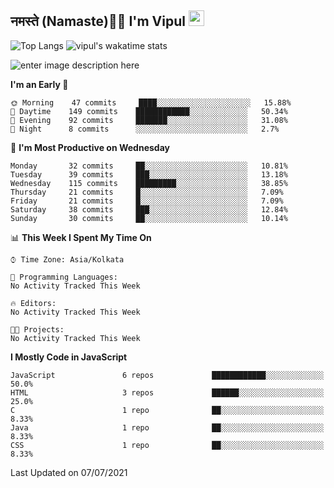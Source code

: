 ## नमस्ते (Namaste)🙏🏻 I'm Vipul <img src="https://media.giphy.com/media/hvRJCLFzcasrR4ia7z/giphy.gif" width="25px">

![Top Langs](https://github-readme-stats.vercel.app/api/top-langs/?username=vipul-jha&custom_title=I%20Mostly%20Use&layout=compact)
![vipul's wakatime stats](https://github-readme-stats.vercel.app/api/wakatime?username=vipuljha&custom_title=My%20Time%20as%20Developer&layout=compact)

![enter image description here](https://github-readme-stats.vercel.app/api?username=vipul-jha&show_icons=true&count_private=true&hide=issues&disable_animations=true&custom_title=MY%20GITHUB%20DATA&theme=radical&border_color=753778&border_radius=16)

<!--START_SECTION:waka-->
**I'm an Early 🐤** 

```text
🌞 Morning    47 commits     ████░░░░░░░░░░░░░░░░░░░░░   15.88% 
🌆 Daytime    149 commits    ████████████░░░░░░░░░░░░░   50.34% 
🌃 Evening    92 commits     ███████░░░░░░░░░░░░░░░░░░   31.08% 
🌙 Night      8 commits      ░░░░░░░░░░░░░░░░░░░░░░░░░   2.7%

```
📅 **I'm Most Productive on Wednesday** 

```text
Monday       32 commits     ██░░░░░░░░░░░░░░░░░░░░░░░   10.81% 
Tuesday      39 commits     ███░░░░░░░░░░░░░░░░░░░░░░   13.18% 
Wednesday    115 commits    █████████░░░░░░░░░░░░░░░░   38.85% 
Thursday     21 commits     █░░░░░░░░░░░░░░░░░░░░░░░░   7.09% 
Friday       21 commits     █░░░░░░░░░░░░░░░░░░░░░░░░   7.09% 
Saturday     38 commits     ███░░░░░░░░░░░░░░░░░░░░░░   12.84% 
Sunday       30 commits     ██░░░░░░░░░░░░░░░░░░░░░░░   10.14%

```


📊 **This Week I Spent My Time On** 

```text
⌚︎ Time Zone: Asia/Kolkata

💬 Programming Languages: 
No Activity Tracked This Week

🔥 Editors: 
No Activity Tracked This Week

🐱‍💻 Projects: 
No Activity Tracked This Week

```

**I Mostly Code in JavaScript** 

```text
JavaScript               6 repos             ████████████░░░░░░░░░░░░░   50.0% 
HTML                     3 repos             ██████░░░░░░░░░░░░░░░░░░░   25.0% 
C                        1 repo              ██░░░░░░░░░░░░░░░░░░░░░░░   8.33% 
Java                     1 repo              ██░░░░░░░░░░░░░░░░░░░░░░░   8.33% 
CSS                      1 repo              ██░░░░░░░░░░░░░░░░░░░░░░░   8.33%

```



 Last Updated on 07/07/2021
<!--END_SECTION:waka-->
